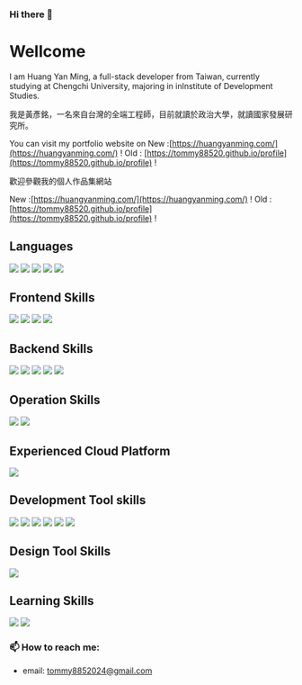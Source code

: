 ### Hi there 👋
# Wellcome

I am Huang Yan Ming, a full-stack developer from Taiwan, currently studying at Chengchi University, majoring in inInstitute of Development Studies. 

我是黃彥銘，一名來自台灣的全端工程師，目前就讀於政治大學，就讀國家發展研究所。

You can visit my portfolio website on 
New :[https://huangyanming.com/](https://huangyanming.com/) !
Old : [https://tommy88520.github.io/profile](https://tommy88520.github.io/profile) !

歡迎參觀我的個人作品集網站 

New :[https://huangyanming.com/](https://huangyanming.com/) !
Old : [https://tommy88520.github.io/profile](https://tommy88520.github.io/profile) !

## Languages

![](https://img.shields.io/badge/-Javascript-F7DF1E?style=for-the-badge&logo=Javascript&logoColor=white)
![](https://img.shields.io/badge/-Typescript-3178C6?style=for-the-badge&logo=typescript&logoColor=white)
![](https://img.shields.io/badge/-Node.js-339933?style=for-the-badge&logo=Node.js&logoColor=white)
![](https://img.shields.io/badge/-HTML-E34F26?style=for-the-badge&logo=html5&logoColor=white)
![](https://img.shields.io/badge/-Sass-CC6699?style=for-the-badge&logo=sass&logoColor=white)

## Frontend Skills

![](https://img.shields.io/badge/-React-61DAFB?style=for-the-badge&logo=react&logoColor=white&link=https://github.com/facebook/react)
![](https://img.shields.io/badge/-Zustand-8DD6F9?style=for-the-badge)
![](https://img.shields.io/badge/-Nuxt-00DC82?style=for-the-badge&logo=Nuxt.js&logoColor=white&link=https://nuxt.com)
![](https://img.shields.io/badge/-Vue-4FC08D?style=for-the-badge&logo=vue.js&logoColor=white)

## Backend Skills

![](https://img.shields.io/badge/-NestJS-E0234E?style=for-the-badge&logo=NestJS&logoColor=white&link=https://nestjs.com)
![](https://img.shields.io/badge/-Express-000000?style=for-the-badge&logo=express&link=https://expressjs.com/)
![](https://img.shields.io/badge/-Mongo%20DB-47A248?style=for-the-badge&logo=mongodb&logoColor=white)
![](https://img.shields.io/badge/-Redis-DC382D?style=for-the-badge&logo=redis&logoColor=white)
![](https://img.shields.io/badge/-swagger-85EA2D?style=for-the-badge&logo=swagger&logoColor=white)

## Operation Skills

![](https://img.shields.io/badge/-Docker-2496ED?style=for-the-badge&logo=docker&logoColor=white)
![](https://img.shields.io/badge/-Nginx-269539?style=for-the-badge&logo=Nginx&logoColor=white)

## Experienced Cloud Platform

![](https://img.shields.io/badge/-Google%20Cloud-4285F4?style=for-the-badge&logo=google%20cloud&logoColor=white)

## Development Tool skills

![](https://img.shields.io/badge/-Git-F05032?style=for-the-badge&logo=git&logoColor=white)
![](https://img.shields.io/badge/-Github-181717?style=for-the-badge&logo=github&logoColor=white)
![](https://img.shields.io/badge/-GitLab-FC6D26?style=for-the-badge&logo=gitLab&logoColor=white)
![](https://img.shields.io/badge/-Jira-0052CC?style=for-the-badge&logo=jira&logoColor=white)
![](https://img.shields.io/badge/-Trello-0052CC?style=for-the-badge&logo=Trello&logoColor=white)
![](https://img.shields.io/badge/-VS%20Code-007ACC?style=for-the-badge&logo=visual%20studio%20code&logoColor=white)


## Design Tool Skills

![](https://img.shields.io/badge/-Figma-F24E1E?style=for-the-badge&logo=figma&logoColor=white)

## Learning Skills
![](https://img.shields.io/badge/-Golang-00ADD8?style=for-the-badge&logo=go&logoColor=white)
![](https://img.shields.io/badge/-Gorm-00ADD8?style=for-the-badge&logo=go&logoColor=white)

### 📫 How to reach me:

- email: tommy8852024@gmail.com
